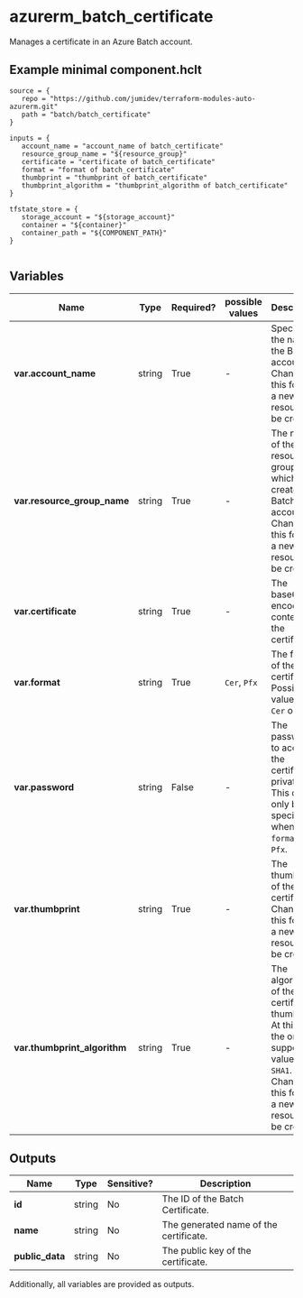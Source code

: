 # azurerm_batch_certificate

Manages a certificate in an Azure Batch account.

## Example minimal component.hclt

```hcl
source = {
   repo = "https://github.com/jumidev/terraform-modules-auto-azurerm.git" 
   path = "batch/batch_certificate" 
}

inputs = {
   account_name = "account_name of batch_certificate" 
   resource_group_name = "${resource_group}" 
   certificate = "certificate of batch_certificate" 
   format = "format of batch_certificate" 
   thumbprint = "thumbprint of batch_certificate" 
   thumbprint_algorithm = "thumbprint_algorithm of batch_certificate" 
}

tfstate_store = {
   storage_account = "${storage_account}" 
   container = "${container}" 
   container_path = "${COMPONENT_PATH}" 
}


```

## Variables

| Name | Type | Required? |  possible values |  Description |
| ---- | ---- | --------- |  ----------- | ----------- |
| **var.account_name** | string | True | -  |  Specifies the name of the Batch account. Changing this forces a new resource to be created. | 
| **var.resource_group_name** | string | True | -  |  The name of the resource group in which to create the Batch account. Changing this forces a new resource to be created. | 
| **var.certificate** | string | True | -  |  The base64-encoded contents of the certificate. | 
| **var.format** | string | True | `Cer`, `Pfx`  |  The format of the certificate. Possible values are `Cer` or `Pfx`. | 
| **var.password** | string | False | -  |  The password to access the certificate's private key. This can only be specified when `format` is `Pfx`. | 
| **var.thumbprint** | string | True | -  |  The thumbprint of the certificate. Changing this forces a new resource to be created. | 
| **var.thumbprint_algorithm** | string | True | -  |  The algorithm of the certificate thumbprint. At this time the only supported value is `SHA1`. Changing this forces a new resource to be created. | 



## Outputs

| Name | Type | Sensitive? | Description |
| ---- | ---- | --------- | --------- |
| **id** | string | No  | The ID of the Batch Certificate. | 
| **name** | string | No  | The generated name of the certificate. | 
| **public_data** | string | No  | The public key of the certificate. | 

Additionally, all variables are provided as outputs.
